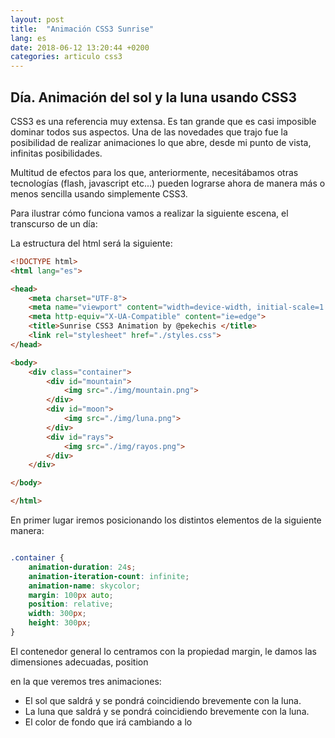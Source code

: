 ```yaml
---
layout: post
title:  "Animación CSS3 Sunrise"
lang: es
date: 2018-06-12 13:20:44 +0200
categories: articulo css3
---
```


## Día. Animación del sol y la luna usando CSS3 

CSS3 es una referencia muy extensa. Es tan grande que es casi imposible dominar todos sus aspectos. Una de las novedades que trajo  fue la posibilidad de realizar animaciones lo que abre, desde mi punto de vista, infinitas posibilidades.

Multitud de efectos para los que, anteriormente, necesitábamos otras tecnologías (flash, javascript etc...) pueden lograrse ahora de manera más o menos sencilla usando simplemente CSS3.



Para ilustrar cómo funciona vamos a realizar la siguiente escena, el transcurso de un día:

La estructura del html será la siguiente:

```html
<!DOCTYPE html>
<html lang="es">

<head>
    <meta charset="UTF-8">
    <meta name="viewport" content="width=device-width, initial-scale=1.0">
    <meta http-equiv="X-UA-Compatible" content="ie=edge">
    <title>Sunrise CSS3 Animation by @pekechis </title>
    <link rel="stylesheet" href="./styles.css">
</head>

<body>
    <div class="container">
        <div id="mountain">
            <img src="./img/mountain.png">
        </div>
        <div id="moon">
            <img src="./img/luna.png">
        </div>
        <div id="rays">
            <img src="./img/rayos.png">
        </div>
    </div>

</body>

</html>
```

En primer lugar iremos posicionando los distintos elementos de la siguiente manera:

```css

.container {
    animation-duration: 24s;
    animation-iteration-count: infinite;
    animation-name: skycolor;
    margin: 100px auto;
    position: relative;
    width: 300px;
    height: 300px;
}
```

El contenedor general lo centramos con la propiedad margin, le damos las dimensiones adecuadas, position

en la que veremos tres animaciones:

* El sol que saldrá y se pondrá coincidiendo brevemente con la luna.
* La luna que saldrá y se pondrá coincidiendo brevemente con la luna.
* El color de fondo que irá cambiando a lo 